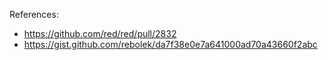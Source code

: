 References:

- https://github.com/red/red/pull/2832
- https://gist.github.com/rebolek/da7f38e0e7a641000ad70a43660f2abc

